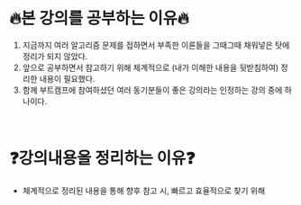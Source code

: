 # 🔥본 강의를 공부하는 이유🔥
1. 지금까지 여러 알고리즘 문제를 접하면서 부족한 이론들을 그때그때 채워넣은 탓에 정리가 되지 않았다.
2. 앞으로 공부하면서 참고하기 위해 체계적으로 (내가 이해한 내용을 뒷받침하여) 정리한 내용이 필요했다.
3. 함께 부트캠프에 참여하셨던 여러 동기분들이 좋은 강의라는 인정하는 강의 중에 하나이다.
<br/>

# ❓강의내용을 정리하는 이유❓
- 체계적으로 정리된 내용을 통해 향후 참고 시, 빠르고 효율적으로 찾기 위해
